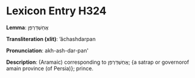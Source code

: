 # Lexicon Entry H324

**Lemma**: אֲחַשְׁדַּרְפַּן

**Transliteration (xlit)**: ʼăchashdarpan

**Pronunciation**: akh-ash-dar-pan'

**Description**:
(Aramaic) corresponding to אֲחַשְׁדַּרְפַּן; {a satrap or governorof amain province (of Persia)}; prince.

